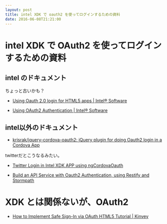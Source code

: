```yaml
---
layout: post
title: intel XDK で oauth2 を使ってログインするための資料
date: 2016-06-08T21:21:00
---
```


# intel XDK で OAuth2 を使ってログインするための資料


## intel のドキュメント

ちょっと古いかも？

* [Using Oauth 2.0 login for HTML5 apps | Intel® Software](https://software.intel.com/en-us/xdk/article/oauth2-with-intelxdk-cordova-html5)



* [Using OAuth2 Authentication | Intel® Software](https://software.intel.com/en-us/xdk/docs/oauth2authentication)

## intel以外のドキュメント

* [krisrak/jquery-cordova-oauth2: jQuery plugin for doing Oauth2 login in a Cordova App](https://github.com/krisrak/jquery-cordova-oauth2)

twitterだとこうなるみたい。

* [Twitter Login in Intel XDK APP using ngCordovaOauth](http://qnimate.com/twitter-login-in-intel-xdk-app-using-ngcordovaoauth/)


* [Build an API Service with Oauth2 Authentication, using Restify and Stormpath](https://stormpath.com/blog/build-api-restify-stormpath)


# XDK とは関係ないが、OAuth2

* [How to Implement Safe Sign-In via OAuth HTML5 Tutorial | Kinvey](http://devcenter.kinvey.com/html5/tutorials/how-to-implement-safe-signin-via-oauth#)
